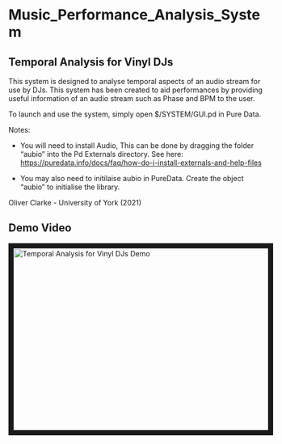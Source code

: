 # Music_Performance_Analysis_System

Temporal Analysis for Vinyl DJs
-----

This system is designed to analyse temporal aspects of an audio stream for use by DJs. This system has been created to aid performances by providing useful information of an audio stream such as Phase and BPM to the user.

To launch and use the system, simply open $/SYSTEM/GUI.pd in Pure Data.

Notes: 

- You will need to install Audio, This can be done by dragging the folder “aubio” into the Pd Externals directory. See here: https://puredata.info/docs/faq/how-do-i-install-externals-and-help-files

- You may also need to initilaise aubio in PureData. Create the object “aubio” to initialise the library.

Oliver Clarke - University of York (2021)
 
 
Demo Video
----------

<a href="http://www.youtube.com/watch?feature=player_embedded&v=ZrykMfPptm0
" target="_blank"><img src="http://img.youtube.com/vi/ZrykMfPptm0/0.jpg" 
alt="Temporal Analysis for Vinyl DJs Demo" width="640" height="360" border="10" /></a>
